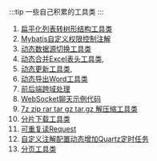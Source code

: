 :::tip
一些自己积累的工具类
:::

1. [扁平化列表转树形结构工具类](/backend/utils/treeUtil.html#_3-treeutil-支持lambda表达式)
2. [Mybatis自定义权限控制注解](/backend/utils/permissionControl.html#_4-最终版)
3. [动态数据源切换工具类](/backend/utils/dynamicDatasource.html)
4. [动态合并Excel表头工具类](/backend/utils/dynamicMergeHeader.html),
5. [动态更新工具类](/backend/utils/updateUtil.html), 
6. [动态导出Word工具类](/backend/utils/exportWord.html)
7. [前后端跨域处理](/backend/utils/corsConfig.html)
8. [ WebSocket聊天示例代码](/backend/utils/websocketUtil.html)
9. [7z zip rar tar gz tar.gz 解压缩工具类](/backend/utils/decompressionUtil.html)
10. [分片下载工具类](/backend/utils/partialDownloadUtil.html)
11. [可重复读Request](/backend/utils/repeatedlyReadRequest.html)
12. [自定义注解配置动态增加Quartz定时任务](/backend/utils/dynamicQuartzJob.html)
13. [分页工具类](/backend/utils/pageUtil.html)
